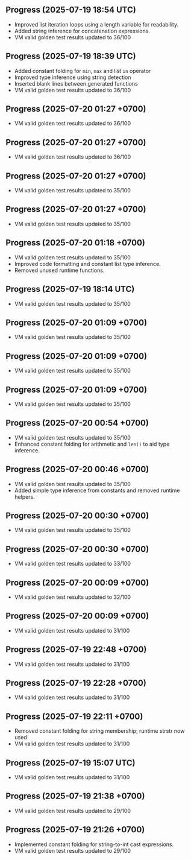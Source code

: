 ## Progress (2025-07-19 18:54 UTC)
- Improved list iteration loops using a length variable for readability.
- Added string inference for concatenation expressions.
- VM valid golden test results updated to 36/100

## Progress (2025-07-19 18:39 UTC)
- Added constant folding for `min`, `max` and list `in` operator
- Improved type inference using string detection
- Inserted blank lines between generated functions
- VM valid golden test results updated to 36/100

## Progress (2025-07-20 01:27 +0700)
- VM valid golden test results updated to 36/100

## Progress (2025-07-20 01:27 +0700)
- VM valid golden test results updated to 36/100

## Progress (2025-07-20 01:27 +0700)
- VM valid golden test results updated to 35/100

## Progress (2025-07-20 01:27 +0700)
- VM valid golden test results updated to 35/100

## Progress (2025-07-20 01:18 +0700)
- VM valid golden test results updated to 35/100
- Improved code formatting and constant list type inference.
- Removed unused runtime functions.

## Progress (2025-07-19 18:14 UTC)
- VM valid golden test results updated to 35/100

## Progress (2025-07-20 01:09 +0700)
- VM valid golden test results updated to 35/100

## Progress (2025-07-20 01:09 +0700)
- VM valid golden test results updated to 35/100

## Progress (2025-07-20 01:09 +0700)
- VM valid golden test results updated to 35/100

## Progress (2025-07-20 00:54 +0700)
- VM valid golden test results updated to 35/100
- Enhanced constant folding for arithmetic and `len()` to aid type inference.

## Progress (2025-07-20 00:46 +0700)
- VM valid golden test results updated to 35/100
- Added simple type inference from constants and removed runtime helpers.

## Progress (2025-07-20 00:30 +0700)
- VM valid golden test results updated to 35/100

## Progress (2025-07-20 00:30 +0700)
- VM valid golden test results updated to 33/100

## Progress (2025-07-20 00:09 +0700)
- VM valid golden test results updated to 32/100

## Progress (2025-07-20 00:09 +0700)
- VM valid golden test results updated to 31/100

## Progress (2025-07-19 22:48 +0700)
- VM valid golden test results updated to 31/100

## Progress (2025-07-19 22:28 +0700)
- VM valid golden test results updated to 31/100

## Progress (2025-07-19 22:11 +0700)
- Removed constant folding for string membership; runtime strstr now used
- VM valid golden test results updated to 31/100

## Progress (2025-07-19 15:07 UTC)
- VM valid golden test results updated to 31/100

## Progress (2025-07-19 21:38 +0700)
- VM valid golden test results updated to 29/100

## Progress (2025-07-19 21:26 +0700)
- Implemented constant folding for string-to-int cast expressions.
- VM valid golden test results updated to 29/100
